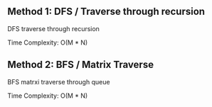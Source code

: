 ## Method 1: DFS / Traverse through recursion

DFS traverse through recursion </br>

Time Complexity: O(M * N) 

## Method 2: BFS / Matrix Traverse

BFS matrxi traverse through queue </br>

Time Complexity: O(M * N) 
